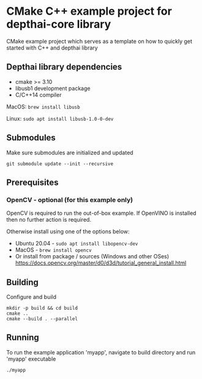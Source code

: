 # CMake C++ example project for depthai-core library

CMake example project which serves as a template on how to quickly get started with C++ and depthai library

## Depthai library dependencies
- cmake >= 3.10
- libusb1 development package
- C/C++14 compiler
 
MacOS: `brew install libusb`

Linux: `sudo apt install libusb-1.0-0-dev`

## Submodules
Make sure submodules are initialized and updated 
```
git submodule update --init --recursive
```

## Prerequisites 

### OpenCV - optional (for this example only) 

OpenCV is required to run the out-of-box example.
If OpenVINO is installed then no further action is required.

Otherwise install using one of the options below:

- Ubuntu 20.04 - `sudo apt install libopencv-dev`
 - MacOS - `brew install opencv`
 - Or install from package / sources (Windows and other OSes)
https://docs.opencv.org/master/d0/d3d/tutorial_general_install.html


## Building

Configure and build
```
mkdir -p build && cd build
cmake ..
cmake --build . --parallel
```

## Running

To run the example application 'myapp', navigate to build directory and run 'myapp' executable
```
./myapp
```
